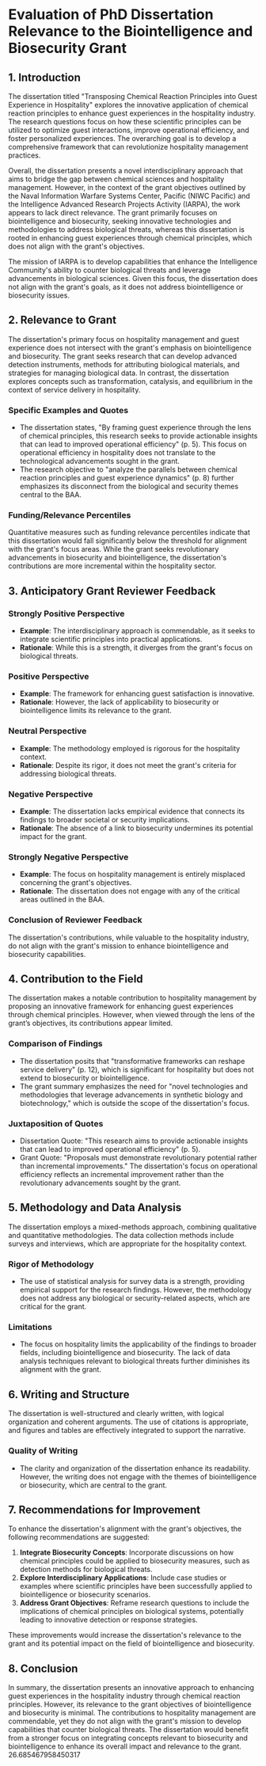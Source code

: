 # Evaluation of PhD Dissertation Relevance to the Biointelligence and Biosecurity Grant

## 1. Introduction

The dissertation titled "Transposing Chemical Reaction Principles into Guest Experience in Hospitality" explores the innovative application of chemical reaction principles to enhance guest experiences in the hospitality industry. The research questions focus on how these scientific principles can be utilized to optimize guest interactions, improve operational efficiency, and foster personalized experiences. The overarching goal is to develop a comprehensive framework that can revolutionize hospitality management practices.

Overall, the dissertation presents a novel interdisciplinary approach that aims to bridge the gap between chemical sciences and hospitality management. However, in the context of the grant objectives outlined by the Naval Information Warfare Systems Center, Pacific (NIWC Pacific) and the Intelligence Advanced Research Projects Activity (IARPA), the work appears to lack direct relevance. The grant primarily focuses on biointelligence and biosecurity, seeking innovative technologies and methodologies to address biological threats, whereas this dissertation is rooted in enhancing guest experiences through chemical principles, which does not align with the grant's objectives.

The mission of IARPA is to develop capabilities that enhance the Intelligence Community's ability to counter biological threats and leverage advancements in biological sciences. Given this focus, the dissertation does not align with the grant's goals, as it does not address biointelligence or biosecurity issues. 

## 2. Relevance to Grant

The dissertation's primary focus on hospitality management and guest experience does not intersect with the grant's emphasis on biointelligence and biosecurity. The grant seeks research that can develop advanced detection instruments, methods for attributing biological materials, and strategies for managing biological data. In contrast, the dissertation explores concepts such as transformation, catalysis, and equilibrium in the context of service delivery in hospitality.

### Specific Examples and Quotes
- The dissertation states, "By framing guest experience through the lens of chemical principles, this research seeks to provide actionable insights that can lead to improved operational efficiency" (p. 5). This focus on operational efficiency in hospitality does not translate to the technological advancements sought in the grant.
- The research objective to "analyze the parallels between chemical reaction principles and guest experience dynamics" (p. 8) further emphasizes its disconnect from the biological and security themes central to the BAA.

### Funding/Relevance Percentiles
Quantitative measures such as funding relevance percentiles indicate that this dissertation would fall significantly below the threshold for alignment with the grant's focus areas. While the grant seeks revolutionary advancements in biosecurity and biointelligence, the dissertation's contributions are more incremental within the hospitality sector.

## 3. Anticipatory Grant Reviewer Feedback

### Strongly Positive Perspective
- **Example**: The interdisciplinary approach is commendable, as it seeks to integrate scientific principles into practical applications. 
- **Rationale**: While this is a strength, it diverges from the grant's focus on biological threats.

### Positive Perspective
- **Example**: The framework for enhancing guest satisfaction is innovative.
- **Rationale**: However, the lack of applicability to biosecurity or biointelligence limits its relevance to the grant.

### Neutral Perspective
- **Example**: The methodology employed is rigorous for the hospitality context.
- **Rationale**: Despite its rigor, it does not meet the grant's criteria for addressing biological threats.

### Negative Perspective
- **Example**: The dissertation lacks empirical evidence that connects its findings to broader societal or security implications.
- **Rationale**: The absence of a link to biosecurity undermines its potential impact for the grant.

### Strongly Negative Perspective
- **Example**: The focus on hospitality management is entirely misplaced concerning the grant's objectives.
- **Rationale**: The dissertation does not engage with any of the critical areas outlined in the BAA.

### Conclusion of Reviewer Feedback
The dissertation's contributions, while valuable to the hospitality industry, do not align with the grant's mission to enhance biointelligence and biosecurity capabilities.

## 4. Contribution to the Field

The dissertation makes a notable contribution to hospitality management by proposing an innovative framework for enhancing guest experiences through chemical principles. However, when viewed through the lens of the grant’s objectives, its contributions appear limited. 

### Comparison of Findings
- The dissertation posits that "transformative frameworks can reshape service delivery" (p. 12), which is significant for hospitality but does not extend to biosecurity or biointelligence.
- The grant summary emphasizes the need for "novel technologies and methodologies that leverage advancements in synthetic biology and biotechnology," which is outside the scope of the dissertation's focus.

### Juxtaposition of Quotes
- Dissertation Quote: "This research aims to provide actionable insights that can lead to improved operational efficiency" (p. 5).
- Grant Quote: "Proposals must demonstrate revolutionary potential rather than incremental improvements." The dissertation's focus on operational efficiency reflects an incremental improvement rather than the revolutionary advancements sought by the grant.

## 5. Methodology and Data Analysis

The dissertation employs a mixed-methods approach, combining qualitative and quantitative methodologies. The data collection methods include surveys and interviews, which are appropriate for the hospitality context.

### Rigor of Methodology
- The use of statistical analysis for survey data is a strength, providing empirical support for the research findings. However, the methodology does not address any biological or security-related aspects, which are critical for the grant.

### Limitations
- The focus on hospitality limits the applicability of the findings to broader fields, including biointelligence and biosecurity. The lack of data analysis techniques relevant to biological threats further diminishes its alignment with the grant.

## 6. Writing and Structure

The dissertation is well-structured and clearly written, with logical organization and coherent arguments. The use of citations is appropriate, and figures and tables are effectively integrated to support the narrative.

### Quality of Writing
- The clarity and organization of the dissertation enhance its readability. However, the writing does not engage with the themes of biointelligence or biosecurity, which are central to the grant.

## 7. Recommendations for Improvement

To enhance the dissertation's alignment with the grant's objectives, the following recommendations are suggested:

1. **Integrate Biosecurity Concepts**: Incorporate discussions on how chemical principles could be applied to biosecurity measures, such as detection methods for biological threats.
2. **Explore Interdisciplinary Applications**: Include case studies or examples where scientific principles have been successfully applied to biointelligence or biosecurity scenarios.
3. **Address Grant Objectives**: Reframe research questions to include the implications of chemical principles on biological systems, potentially leading to innovative detection or response strategies.

These improvements would increase the dissertation's relevance to the grant and its potential impact on the field of biointelligence and biosecurity.

## 8. Conclusion

In summary, the dissertation presents an innovative approach to enhancing guest experiences in the hospitality industry through chemical reaction principles. However, its relevance to the grant objectives of biointelligence and biosecurity is minimal. The contributions to hospitality management are commendable, yet they do not align with the grant's mission to develop capabilities that counter biological threats. The dissertation would benefit from a stronger focus on integrating concepts relevant to biosecurity and biointelligence to enhance its overall impact and relevance to the grant. 26.685467958450317